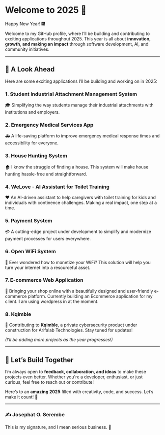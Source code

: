 # Welcome to 2025 🎉  

Happy New Year! 🎆  

Welcome to my GitHub profile, where I’ll be building and contributing to exciting applications throughout 2025. This year is all about **innovation, growth, and making an impact** through software development, AI, and community initiatives.  

---

## 🌟 A Look Ahead  

Here are some exciting applications I’ll be building and working on in 2025:  

### 1. **Student Industrial Attachment Management System**  
🎓 Simplifying the way students manage their industrial attachments with institutions and employers.  

### 2. **Emergency Medical Services App**  
🚑 A life-saving platform to improve emergency medical response times and accessibility for everyone.  

### 3. **House Hunting System**  
🏠 I know the struggle of finding a house. This system will make house hunting hassle-free and straightforward.  

### 4. **WeLove - AI Assistant for Toilet Training**  
❤️ An AI-driven assistant to help caregivers with toilet training for kids and individuals with continence challenges. Making a real impact, one step at a time.  

### 5. **Payment System**  
💳 A cutting-edge project under development to simplify and modernize payment processes for users everywhere.  

### 6. **Open WiFi System**  
📡 Ever wondered how to monetize your WiFi? This solution will help you turn your internet into a resourceful asset.  

### 7. **E-commerce Web Application**  
🛒 Bringing your shop online with a beautifully designed and user-friendly e-commerce platform. 
 Currently building an Ecommerce application for my client. I am using wordpress in at the moment.  

### 8. **Kqimble**  
🔐 Contributing to **Kqimble**, a private cybersecurity product under construction for Arifalab Technologies. Stay tuned for updates!  

*(I’ll be adding more projects as the year progresses!)*  

---

## 🚀 Let’s Build Together  

I’m always open to **feedback, collaboration, and ideas** to make these projects even better. Whether you're a developer, enthusiast, or just curious, feel free to reach out or contribute!  

Here’s to an **amazing 2025** filled with creativity, code, and success. Let’s make it count! 🎯  

---

### ✍️ **Josephat O. Serembe**  
This is my signature, and I mean serious business. 💼  
